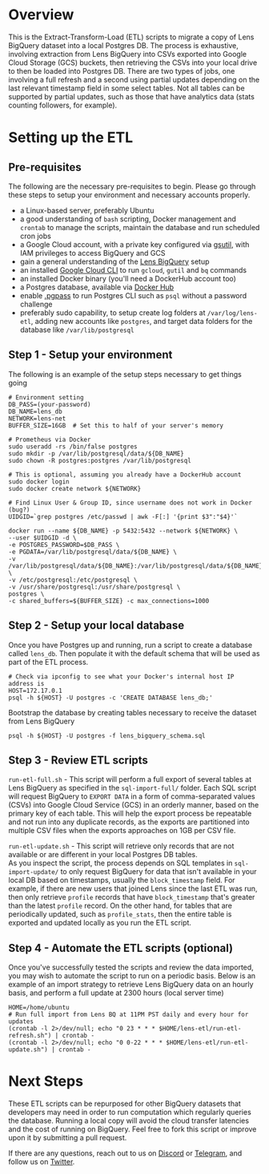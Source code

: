 # Overview
This is the Extract-Transform-Load (ETL) scripts to migrate a copy of Lens BigQuery dataset into a local Postgres DB. The 
process is exhaustive, involving extraction from Lens BigQuery into CSVs exported into Google Cloud Storage (GCS) buckets, 
then retrieving the CSVs into your local drive to then be loaded into Postgres DB.  There are two types of jobs, one involving
a full refresh and a second using partial updates depending on the last relevant timestamp field in some select tables.  Not
all tables can be supported by partial updates, such as those that have analytics data (stats counting followers, for example).

# Setting up the ETL

## Pre-requisites
The following are the necessary pre-requisites to begin.  Please go through these steps to setup your environment and necessary accounts properly.
- a Linux-based server, preferably Ubuntu
- a good understanding of `bash` scripting, Docker management and `crontab` to manage the scripts, maintain the database and run scheduled cron jobs
- a Google Cloud account, with a private key configured via [gsutil](https://cloud.google.com/storage/docs/gsutil/commands/config), with IAM privileges to access BigQuery and GCS
- gain a general understanding of the [Lens BigQuery](https://docs.lens.xyz/docs/public-big-query) setup
- an installed [Google Cloud CLI](https://cloud.google.com/sdk/docs/install) to run `gcloud`, `gutil` and `bq` commands
- an installed Docker binary (you'll need a DockerHub account too)
- a Postgres database, available via [Docker Hub](https://hub.docker.com/_/postgres)
- enable [.pgpass](https://tableplus.com/blog/2019/09/how-to-use-pgpass-in-postgresql.html) to run Postgres CLI such as `psql` without a password challenge
- preferably sudo capability, to setup create log folders at `/var/log/lens-etl`, adding new accounts like `postgres`, and target data folders for the database like `/var/lib/postgresql`

## Step 1 - Setup your environment
The following is an example of the setup steps necessary to get things going
```
# Environment setting
DB_PASS=(your-password)
DB_NAME=lens_db
NETWORK=lens-net
BUFFER_SIZE=16GB  # Set this to half of your server's memory

# Prometheus via Docker
sudo useradd -rs /bin/false postgres
sudo mkdir -p /var/lib/postgresql/data/${DB_NAME}
sudo chown -R postgres:postgres /var/lib/postgresql

# This is optional, assuming you already have a DockerHub account
sudo docker login
sudo docker create network ${NETWORK}

# Find Linux User & Group ID, since username does not work in Docker (bug?)
UIDGID=`grep postgres /etc/passwd | awk -F[:] '{print $3":"$4}'`

docker run --name ${DB_NAME} -p 5432:5432 --network ${NETWORK} \
--user $UIDGID -d \
-e POSTGRES_PASSWORD=$DB_PASS \
-e PGDATA=/var/lib/postgresql/data/${DB_NAME} \
-v /var/lib/postgresql/data/${DB_NAME}:/var/lib/postgresql/data/${DB_NAME} \
-v /etc/postgresql:/etc/postgresql \
-v /usr/share/postgresql:/usr/share/postgresql \
postgres \
-c shared_buffers=${BUFFER_SIZE} -c max_connections=1000
```

## Step 2 - Setup your local database
Once you have Postgres up and running, run a script to create a database called `lens_db`.  Then populate it with the default schema that will be used as part of the ETL process.
```
# Check via ipconfig to see what your Docker's internal host IP address is
HOST=172.17.0.1
psql -h ${HOST} -U postgres -c 'CREATE DATABASE lens_db;'
```

Bootstrap the database by creating tables necessary to receive the dataset from Lens BigQuery
```
psql -h ${HOST} -U postgres -f lens_bigquery_schema.sql
```


## Step 3 - Review ETL scripts
`run-etl-full.sh` - This script will perform a full export of several tables at Lens BigQuery as specified in the `sql-import-full/` 
folder.  Each SQL script will request BigQuery to `EXPORT DATA` in a form of comma-separated values (CSVs) into Google Cloud Service (GCS) 
in an orderly manner, based on the primary key of each table.  This will help the export process be repeatable and not run into any duplicate 
records, as the exports are partitioned into multiple CSV files when the exports approaches on 1GB per CSV file.

`run-etl-update.sh` - This script will retrieve only records that are not available or are different in your local Postgres DB tables.  
As you inspect the script, the process depends on SQL templates in `sql-import-update/` to only request BigQuery for data that isn't 
available in your local DB based on timestamps, usually the `block_timestamp` field.  For example, if there are new users that joined Lens 
since the last ETL was run, then only retrieve `profile` records that have `block_timestamp` that's greater than the latest `profile` record.
On the other hand, for tables that are periodically updated, such as `profile_stats`, then the entire table is exported and updated locally as 
you run the ETL script.

## Step 4 - Automate the ETL scripts (optional)
Once you've successfully tested the scripts and review the data imported, you may wish to automate the script to run on a periodic basis.  Below is an 
example of an import strategy to retrieve Lens BigQuery data on an hourly basis, and perform a full update at 2300 hours (local server time)
```
HOME=/home/ubuntu
# Run full import from Lens BQ at 11PM PST daily and every hour for updates
(crontab -l 2>/dev/null; echo "0 23 * * * $HOME/lens-etl/run-etl-refresh.sh") | crontab -
(crontab -l 2>/dev/null; echo "0 0-22 * * * $HOME/lens-etl/run-etl-update.sh") | crontab -
```

# Next Steps
These ETL scripts can be repurposed for other BigQuery datasets that developers may need in order to run computation which regularly queries 
the database.  Running a local copy will avoid the cloud transfer latencies and the cost of running on BigQuery.  Feel free to fork this script 
or improve upon it by submitting a pull request.

If there are any questions, reach out to us on [Discord](https://k3l.io/discord) or [Telegram](https://t.me/Karma3Labs), and follow us on [Twitter](https://twitter.com/Karma3Labs).


